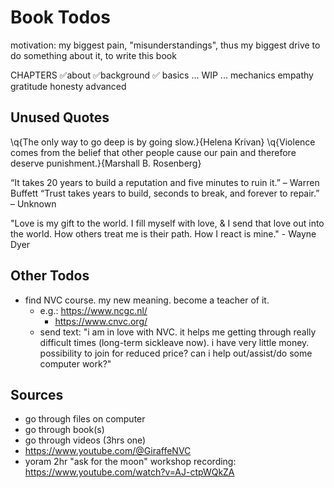 # Book Todos

motivation: my biggest pain, "misunderstandings", thus my biggest drive to do something about it, to write this book

CHAPTERS
    ✅about
    ✅background
    ✅ basics
    ... WIP ... mechanics
    empathy
    gratitude
    honesty
    advanced


## Unused Quotes

\q{The only way to go deep is by going slow.}{Helena Krivan}
\q{Violence comes from the belief that other people cause our pain and therefore deserve punishment.}{Marshall B. Rosenberg}

“It takes 20 years to build a reputation and five minutes to ruin it.” – Warren Buffett
“Trust takes years to build, seconds to break, and forever to repair.” – Unknown

"Love is my gift to the world. I fill myself with love, & I send that love out into the world. How others treat me is their path. How I react is mine." - Wayne Dyer

## Other Todos

* find NVC course. my new meaning. become a teacher of it.
  * e.g.: https://www.ncgc.nl/
    * https://www.cnvc.org/
  * send text: "i am in love with NVC. it helps me getting through really difficult times (long-term sickleave now). i have very little money. possibility to join for reduced price? can i help out/assist/do some computer work?"

## Sources

* go through files on computer
* go through book(s)
* go through videos (3hrs one)
* https://www.youtube.com/@GiraffeNVC 
* yoram 2hr "ask for the moon" workshop recording: https://www.youtube.com/watch?v=AJ-ctpWQkZA